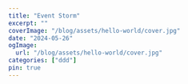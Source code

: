 ```yaml
---
title: "Event Storm"
excerpt: ""
coverImage: "/blog/assets/hello-world/cover.jpg"
date: "2024-05-26"
ogImage:
  url: "/blog/assets/hello-world/cover.jpg"
categories: ["ddd"]
pin: true
---
```



